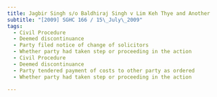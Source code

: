 ```yaml
---
title: Jagbir Singh s/o Baldhiraj Singh v Lim Keh Thye and Another 
subtitle: "[2009] SGHC 166 / 15\_July\_2009"
tags:
  - Civil Procedure
  - Deemed discontinuance
  - Party filed notice of change of solicitors
  - Whether party had taken step or proceeding in the action
  - Civil Procedure
  - Deemed discontinuance
  - Party tendered payment of costs to other party as ordered
  - Whether party had taken step or proceeding in the action

---
```


